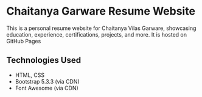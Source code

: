 # Chaitanya Garware Resume Website

This is a personal resume website for Chaitanya Vilas Garware, showcasing education, experience, certifications, projects, and more. It is hosted on GitHub Pages

## Technologies Used
- HTML, CSS
- Bootstrap 5.3.3 (via CDN)
- Font Awesome (via CDN)
